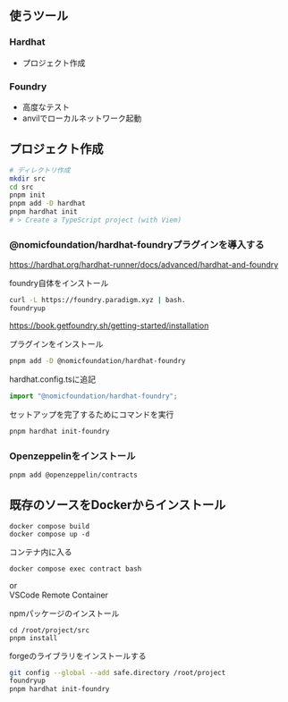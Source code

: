 ## 使うツール
### Hardhat
- プロジェクト作成

### Foundry
- 高度なテスト
- anvilでローカルネットワーク起動

## プロジェクト作成
```sh
# ディレクトリ作成
mkdir src
cd src
pnpm init
pnpm add -D hardhat
pnpm hardhat init
# > Create a TypeScript project (with Viem)
```

### @nomicfoundation/hardhat-foundryプラグインを導入する
https://hardhat.org/hardhat-runner/docs/advanced/hardhat-and-foundry

foundry自体をインストール
```sh
curl -L https://foundry.paradigm.xyz | bash.
foundryup
```
https://book.getfoundry.sh/getting-started/installation

プラグインをインストール
```sh
pnpm add -D @nomicfoundation/hardhat-foundry
```

hardhat.config.tsに追記
```ts
import "@nomicfoundation/hardhat-foundry";
```

セットアップを完了するためにコマンドを実行
```sh
pnpm hardhat init-foundry
```

### Openzeppelinをインストール
```sh
pnpm add @openzeppelin/contracts
```

## 既存のソースをDockerからインストール
```
docker compose build
docker compose up -d
```

コンテナ内に入る
```
docker compose exec contract bash
```
or  
VSCode Remote Container

npmパッケージのインストール
```
cd /root/project/src
pnpm install
```

forgeのライブラリをインストールする
```sh
git config --global --add safe.directory /root/project
foundryup
pnpm hardhat init-foundry
```
